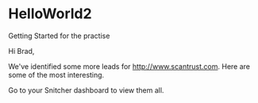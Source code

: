 # HelloWorld2
Getting Started
for the practise 



Hi Brad,

We've identified some more leads for http://www.scantrust.com.
Here are some of the most interesting.

Go to your Snitcher dashboard to view them all.
